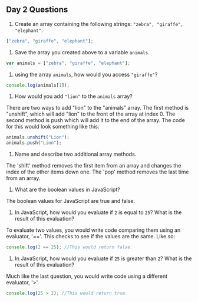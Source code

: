## Day 2 Questions

1. Create an array containing the following strings: `"zebra", "giraffe", "elephant"`.

```JavaScript
["zebra", "giraffe", "elephant"];
```

1. Save the array you created above to a variable `animals`.

```JavaScript
var animals = ["zebra", "giraffe", "elephant"];
```

1. using the array `animals`, how would you access `"giraffe"`?

```JavaScript
console.log(animals[1]);
```

1. How would you add `"lion"` to the `animals` array?

There are two ways to add "lion" to the "animals" array. The first method is "unshift", which will add "lion" to the front of the array at index 0. The second method is push which will add it to the end of the array. The code for this would look something like this:

```JavaScript
animals.unshift("Lion");
animals.push("Lion");
```

1. Name and describe two additional array methods.

The 'shift' method removes the first item from an array and changes the index of the other items down one. The 'pop' method removes the last time from an array.

1. What are the boolean values in JavaScript?

The boolean values for JavaScript are true and false.

1. In JavaScript, how would you evaluate if `2` is equal to `25`? What is the result of this evaluation?

To evaluate two values, you would write code comparing them using an evaluator, '=='. This checks to see if the values are the same. Like so:

```JavaScript
console.log(2 == 25); //This would return false.
```

1. In JavaScript, how would you evaluate if `25` is greater than `2`? What is the result of this evaluation?

Much like the last question, you would write code using a different evaluator, '>'.

```JavaScript
console.log(25 > 2); //This would return true.
```
